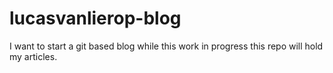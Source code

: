 lucasvanlierop-blog
===================

I want to start a git based blog while this work in progress this repo will hold my articles.
